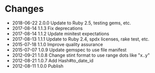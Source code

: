 # Changes

* 2018-06-22 2.0.0 Update to Ruby 2.5, testing gems, etc.
* 2017-08-14 1.1.3 Fix deprecations
* 2017-08-14 1.1.2 Update minitest expectations
* 2017-08-13 1.1.1 Update to Ruby 2.4, spdx licenses, rake test, etc.
* 2015-07-18 1.1.0 Improve quality assurance
* 2015-07-07 1.0.9 Update gemspec to use file manifest
* 2012-09-21 1.0.8 Change stint format to use range dots like "x..y"
* 2012-08-21 1.0.7 Add Hash#to_date_id
* 2012-08-11 1.0.0 Publish
